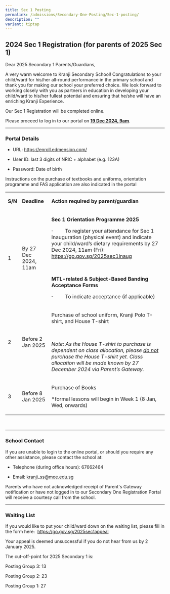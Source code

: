```yaml
---
title: Sec 1 Posting
permalink: /admissions/Secondary-One-Posting/Sec-1-posting/
description: ""
variant: tiptap
---
```

<h2>2024 Sec 1 Registration (for parents of 2025 Sec 1)</h2>
<p>Dear 2025 Secondary 1 Parents/Guardians,</p>
<p>A very warm welcome to Kranji Secondary School! Congratulations to your
child/ward for his/her all-round performance in the primary school and
thank you for making our school your preferred choice. We look forward
to working closely with you as partners in education in developing your
child/ward to his/her fullest potential and ensuring that he/she will have
an enriching Kranji Experience.</p>
<p>Our Sec 1 Registration will be completed online.</p>
<p>Please proceed to log in to our portal on <strong><u>19 Dec 2024, 9am</u></strong>.</p>
<hr>
<h3>Portal Details</h3>
<ul data-tight="true" class="tight">
<li>
<p>URL: <a href="https://enroll.edmension.com/" rel="noopener noreferrer nofollow" target="_blank">https://enroll.edmension.com/</a>
</p>
</li>
<li>
<p>User ID: last 3 digits of NRIC + alphabet (e.g. 123A)</p>
</li>
<li>
<p>Password: Date of birth</p>
</li>
</ul>
<p>Instructions on the purchase of textbooks and uniforms, orientation programme
and FAS application are also indicated in the portal</p>
<table style="minWidth: 75px">
<colgroup>
<col>
<col>
<col>
</colgroup>
<tbody>
<tr>
<td rowspan="1" colspan="1">
<p><strong>S/N</strong>
</p>
</td>
<td rowspan="1" colspan="1">
<p><strong>Deadline</strong>
</p>
</td>
<td rowspan="1" colspan="1">
<p><strong>Action required by parent/guardian</strong>
</p>
</td>
</tr>
<tr>
<td rowspan="1" colspan="1">
<p>1</p>
</td>
<td rowspan="1" colspan="1">
<p>By 27 Dec 2024, 11am</p>
</td>
<td rowspan="1" colspan="1">
<p><strong>Sec 1 Orientation Programme 2025</strong>
</p>
<p>·&nbsp;&nbsp;&nbsp;&nbsp;&nbsp;&nbsp;&nbsp;&nbsp; To register your attendance
for Sec 1 Inauguration (physical event) and indicate your child/ward’s
dietary requirements by 27 Dec 2024, 11am (Fri):&nbsp;
<br><a href="https://go.gov.sg/2025sec1inaug" rel="noopener noreferrer nofollow" target="_blank">https://go.gov.sg/2025sec1inaug</a>
</p>
<p>&nbsp;</p>
<p><strong>MTL-related &amp; Subject-Based Banding Acceptance Forms</strong>
</p>
<p>·&nbsp;&nbsp;&nbsp;&nbsp;&nbsp;&nbsp;&nbsp;&nbsp; To indicate acceptance
(if applicable)</p>
</td>
</tr>
<tr>
<td rowspan="1" colspan="1">
<p>2</p>
</td>
<td rowspan="1" colspan="1">
<p>Before 2 Jan 2025</p>
</td>
<td rowspan="1" colspan="1">
<p>Purchase of school uniform, Kranji Polo T-shirt, and House T-shirt</p>
<p>&nbsp;</p>
<p><em>Note: As the House T-shirt to purchase is dependent on class allocation, please <u>do not</u> purchase the House T-shirt yet. Class allocation will be made known by 27 December 2024 via Parent’s Gateway.</em>
</p>
</td>
</tr>
<tr>
<td rowspan="1" colspan="1">
<p>3</p>
</td>
<td rowspan="1" colspan="1">
<p>Before 8 Jan 2025</p>
</td>
<td rowspan="1" colspan="1">
<p>Purchase of Books</p>
<p>*formal lessons will begin in Week 1 (8 Jan, Wed, onwards)</p>
</td>
</tr>
</tbody>
</table>
<p>&nbsp;</p>
<hr>
<h3>School Contact</h3>
<p>If you are unable to login to the online portal, or should you require
any other assistance, please contact the school at:</p>
<ul data-tight="true" class="tight">
<li>
<p>Telephone (during office hours): 67662464</p>
</li>
<li>
<p>Email:&nbsp;<a href="kranji_ss@moe.edu.sg" rel="noopener noreferrer nofollow" target="_blank">kranji_ss@moe.edu.sg</a>
</p>
</li>
</ul>
<p>Parents who have not acknowledged receipt of Parent's Gateway notification
or have not logged in to our Secondary One Registration Portal will receive
a courtesy call from the school.</p>
<hr>
<h3>Waiting List</h3>
<p>If you would like to put your child/ward down on the waiting list, please
fill in the form here:&nbsp; <a href="https://go.gov.sg/2025sec1appeal" rel="noopener noreferrer nofollow" target="_blank">https://go.gov.sg/2025sec1appeal</a>
</p>
<p>Your appeal is deemed unsuccessful if you do not hear from us by 2 January
2025.</p>
<p></p>
<p>The cut-off-point for 2025 Secondary 1 is:</p>
<p></p>
<p>Posting Group 3: 13</p>
<p>Posting Group 2: 23</p>
<p>Posting Group 1: 27</p>
<p></p>